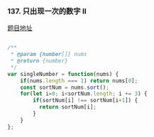 ### 137. 只出现一次的数字 II

[题目地址](https://leetcode-cn.com/problems/single-number-ii/)

```javascript

/**
 * @param {number[]} nums
 * @return {number}
 */
var singleNumber = function(nums) {
    if(nums.length === 1) return nums[0];
    const sortNum = nums.sort();
    for(let i=0; i<sortNum.length; i += 3) {
        if(sortNum[i] !== sortNum[i+1]) {
          return sortNum[i];
        }
    }
};

```